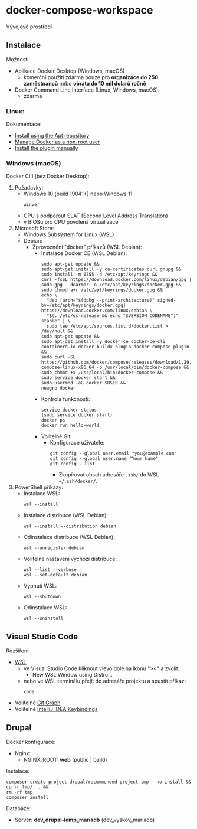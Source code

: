 # docker-compose-workspace

Vývojové prostředí

## Instalace

Možnosti:
- Aplikace Docker Desktop (Windows, macOS)
    - komerční použití zdarma pouze pro **organizace do 250 zaměstnanců** nebo **obratu do 10 mil dolarů ročně**
- Docker Command Line Interface (Linux, Windows, macOS):
    - zdarma

### Linux:

Dokumentace:
- [Install using the Apt repository](https://docs.docker.com/engine/install/debian/#install-using-the-repository)
- [Manage Docker as a non-root user](https://docs.docker.com/engine/install/linux-postinstall/#manage-docker-as-a-non-root-user)
- [Install the plugin manually](https://docs.docker.com/compose/install/linux/#install-the-plugin-manually)

### Windows (macOS)

Docker CLI (bez Docker Desktop):
1. Požadavky:
   - Windows 10 (build 19041+) nebo Windows 11
     ```
     winver
     ```
   - CPU s podporout SLAT (Second Level Address Translation)
   - v BIOSu pro CPU povolená virtualizace
2. Microsoft Store:
   - Windows Subsystem for Linux (WSL)
   - Debian:
     - Zprovoznění "docker" příkazů (WSL Debian):
       - Instalace Docker CE (WSL Debian):
         ```
         sudo apt-get update &&
         sudo apt-get install -y ca-certificates curl gnupg &&
         sudo install -m 0755 -d /etc/apt/keyrings &&
         curl -fsSL https://download.docker.com/linux/debian/gpg | sudo gpg --dearmor -o /etc/apt/keyrings/docker.gpg &&
         sudo chmod a+r /etc/apt/keyrings/docker.gpg &&
         echo \
           "deb [arch="$(dpkg --print-architecture)" signed-by=/etc/apt/keyrings/docker.gpg] https://download.docker.com/linux/debian \
           "$(. /etc/os-release && echo "$VERSION_CODENAME")" stable" | \
           sudo tee /etc/apt/sources.list.d/docker.list > /dev/null &&
         sudo apt-get update &&
         sudo apt-get install -y docker-ce docker-ce-cli containerd.io docker-buildx-plugin docker-compose-plugin &&
         sudo curl -SL https://github.com/docker/compose/releases/download/1.29.2/docker-compose-linux-x86_64 -o /usr/local/bin/docker-compose &&
         sudo chmod +x /usr/local/bin/docker-compose &&
         sudo service docker start &&
         sudo usermod -aG docker $USER &&
         newgrp docker
         ```
       - Kontrola funkčnosti:
         ```
         service docker status
         (sudo service docker start)
         docker ps
         docker run hello-world
         ```
       - Volitelně Git:
         - Konfigurace uživatele:
           ```
           git config --global user.email "you@example.com"
           git config --global user.name "Your Name"
           git config --list
           ```
           - Zkopírovat obsah adresáře `.ssh/` do WSL `~/.ssh/docker/`.
3. PowerShell příkazy:
    - Instalace WSL:
      ```
      wsl --install
      ```
    - Instalace distribuce (WSL Debian):
        ```
        wsl --install --distribution debian
        ```
    - Odinstalace distribuce (WSL Debian):
        ```
        wsl --unregister debian
        ```
    - Volitelné nastavení výchozí distribuce:
        ```
        wsl --list --verbose
        wsl --set-default debian
        ```
    - Vypnutí WSL:
      ```
      wsl --shutdown
      ```
    - Odinstalace WSL:
      ```
      wsl --uninstall
      ```

## Visual Studio Code

Rozšíření:
- [WSL](https://marketplace.visualstudio.com/items?itemName=ms-vscode-remote.remote-wsl)
    - ve Visual Studio Code kliknout vlevo dole na ikonu "><" a zvolit:
        - New WSL Window using Distro...
    - nebo ve WSL terminálu přejít do adresáře projektu a spustit příkaz:
      ```
      code .
      ```
- Volitelně [Git Graph](https://marketplace.visualstudio.com/items?itemName=mhutchie.git-graph)
- Volitelně [IntelliJ IDEA Keybindings](https://marketplace.visualstudio.com/items?itemName=k--kato.intellij-idea-keybindings)

## Drupal

Docker konfigurace:
- Nginx:
    - NGINX_ROOT: **web** (public | build)

Instalace:
```
composer create-project drupal/recommended-project tmp --no-install &&
cp -r tmp/. . &&
rm -rf tmp
composer install
```

Databáze:
- Server: **dev_drupal-lemp_mariadb** (dev_vyskov_mariadb)
